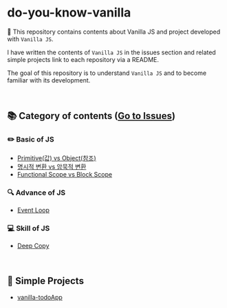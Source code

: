 # do-you-know-vanilla

:banana: This repository contains contents about Vanilla JS and project developed with `Vanilla JS`.

I have written the contents of `Vanilla JS` in the issues section and related simple projects link to each repository via a README.

The goal of this repository is to understand `Vanilla JS` and to become familiar with its development.

<br/>

## 📚 Category of contents ([Go to Issues](https://github.com/BKJang/do-you-know-vanilla/issues))

### ✏️ Basic of JS

- [Primitive(값) vs Object(참조) ](https://github.com/BKJang/do-you-know-vanilla/issues/1)
- [명시적 변환 vs 암묵적 변환](https://github.com/BKJang/do-you-know-vanilla/issues/3)
- [Functional Scope vs Block Scope](https://github.com/BKJang/do-you-know-vanilla/issues/4)

### 🔍 Advance of JS

- [Event Loop](https://github.com/BKJang/do-you-know-vanilla/issues/5)

### 💻 Skill of JS

- [Deep Copy ](https://github.com/BKJang/do-you-know-vanilla/issues/2)

<br/>

## :hammer: Simple Projects

- [vanilla-todoApp](https://github.com/BKJang/vanilla-todoApp)
